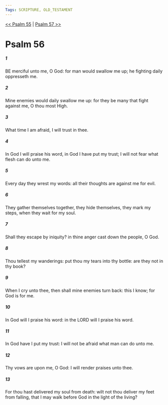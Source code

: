 ```yaml
---
Tags: SCRIPTURE, OLD_TESTAMENT
---
```


[<< Psalm 55](OLD_TESTAMENT/19_Psalms/Psalm_55.md) | [Psalm 57 >>](OLD_TESTAMENT/19_Psalms/Psalm_57.md)

# Psalm 56

##### 1
 BE merciful unto me, O God: for man would swallow me up; he fighting daily oppresseth me.
##### 2
 Mine enemies would daily swallow me up: for they be many that fight against me, O thou most High.
##### 3
 What time I am afraid, I will trust in thee.
##### 4
 In God I will praise his word, in God I have put my trust; I will not fear what flesh can do unto me.
##### 5
 Every day they wrest my words: all their thoughts are against me for evil.
##### 6
 They gather themselves together, they hide themselves, they mark my steps, when they wait for my soul.
##### 7
 Shall they escape by iniquity?  in thine anger cast down the people, O God.
##### 8
 Thou tellest my wanderings: put thou my tears into thy bottle: are they not in thy book?
##### 9
 When I cry unto thee, then shall mine enemies turn back: this I know; for God is for me.
##### 10
 In God will I praise his word: in the LORD will I praise his word.
##### 11
 In God have I put my trust: I will not be afraid what man can do unto me.
##### 12
 Thy vows are upon me, O God: I will render praises unto thee.
##### 13
 For thou hast delivered my soul from death: wilt not thou deliver my feet from falling, that I may walk before God in the light of the living?
